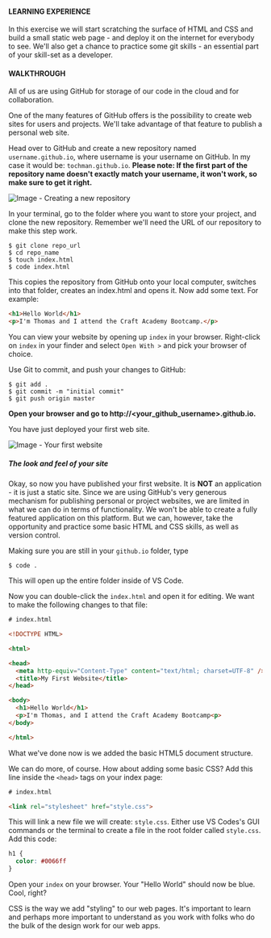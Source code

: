 #### LEARNING EXPERIENCE
In this exercise we will start scratching the surface of HTML and CSS and build a small static web page - and deploy it on the internet for everybody to see. We'll also get a chance to practice some git skills - an essential part of your skill-set as a developer.

#### WALKTHROUGH
All of us are using GitHub for storage of our code in the cloud and for collaboration.

One of the many features of GitHub offers is the possibility to create web sites for users and projects. We'll take advantage of that feature to publish a personal web site.

Head over to GitHub and create a new repository named `username.github.io`, where username is your username on GitHub. In my case it would be: `tochman.github.io`. 
**Please note: If the first part of the repository name doesn't exactly match your username, it won't work, so make sure to get it right.**

![Image - Creating a new repository](/static/github_io_step1.png)

In your terminal, go to the folder where you want to store your project, and clone the new repository. Remember we'll need the URL of our repository to make this step work.
```
$ git clone repo_url
$ cd repo_name
$ touch index.html
$ code index.html
```

This copies the repository from GitHub onto your local computer, switches into that folder, creates an index.html and opens it. Now add some text. For example:

```html
<h1>Hello World</h1>
<p>I'm Thomas and I attend the Craft Academy Bootcamp.</p>
```

You can view your website by opening up `index` in your browser. Right-click on `index` in your finder and select `Open With >` and pick your browser of choice.

Use Git to commit, and push your changes to GitHub:
```
$ git add .
$ git commit -m "initial commit"
$ git push origin master
```
**Open your browser and go to http://<your_github_username>.github.io.**

You have just deployed your first web site.

![Image - Your first website](/static/github_io_step2.png)

##### The look and feel of your site

Okay, so now you have published your first website. It is **NOT** an application - it is just a static site. Since we are using GitHub's very generous mechanism for publishing personal or project websites, we are limited in what we can do in terms of functionality. We won't be able to create a fully featured application on this platform. But we can, however, take the opportunity and practice some basic HTML and CSS skills, as well as version control.

Making sure you are still in your `github.io` folder, type
``` shell
$ code .
```
This will open up the entire folder inside of VS Code.

Now you can double-click the `index.html` and open it for editing. We want to make the following changes to that file:
``` html
# index.html

<!DOCTYPE HTML>

<html>

<head>
  <meta http-equiv="Content-Type" content="text/html; charset=UTF-8" />
  <title>My First Website</title>
</head>

<body>
  <h1>Hello World</h1>
  <p>I'm Thomas, and I attend the Craft Academy Bootcamp<p>
</body>

</html>
```

What we've done now is we added the basic HTML5 document structure.

We can do more, of course. How about adding some basic CSS? Add this line inside the `<head>` tags on your index page:

``` html
# index.html

<link rel="stylesheet" href="style.css">
```

This will link a new file we will create: `style.css`. Either use VS Codes's GUI commands or the terminal to create a file in the root folder called `style.css`. Add this code:

``` css
h1 {
  color: #0066ff
}
```
Open your `index` on your browser. Your "Hello World" should now be blue. Cool, right?

CSS is the way we add "styling" to our web pages. It's important to learn and perhaps more important to understand as you work with folks who do the bulk of the design work for our web apps.